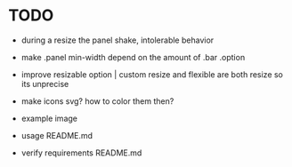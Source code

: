 # TODO

- during a resize the panel shake, intolerable behavior
- make .panel min-width depend on the amount of .bar .option
- improve resizable option | custom resize and flexible are both resize so its unprecise
- make icons svg? how to color them then?

- example image
- usage README.md
- verify requirements README.md
